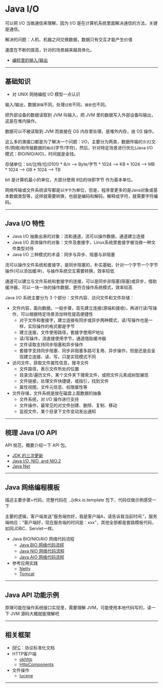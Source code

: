 #   Java I/O

可以把 I/O 当做通信来理解，因为 I/O 是在计算机系统里面解决通信的方法，关键是通信。

解决的问题：人机、机器之间交换数据，数据只有交互才能产生价值

速度在不断的提高，针对的场景越来越具体化。

-   [编程里的输入/输出](http://assets.processon.com/chart_image/5de475dae4b0d1f8f2c71681.png)

----

##  基础知识

-   对 UNIX 网络编程 I/O 模型一点认识

输入/输出，数据`源端`不同，处理`过程`不同，`接收`也不同。

把外部设备的数据读取到 JVM 叫输入，把 JVM 里的数据写入外部设备叫输出，这是在堆内操作。

数据可以不被读取到 JVM 而直接在 OS 内存里处理，是堆外内存，由 OS 操作。

这么多的类接口都是为了解决一个问题：I/O，主要分为两类，数据传输的`方式`(文件/网络)和传输数据的`格式`(字节/字符)，然后，针对特定场景进行优化(Java I/O 模式：BIO/NIO/AIO)，时间就是金钱。

存储单位：bit/比特/位(0101) * 8/n --> Byte/字节 * 1024 --> KB * 1024 --> MB * 1024 --> GB * 1024 -->  TB

bit 是计算机最小的单位，大部分使用 8位的块即字节 作为基本单位。

网络传输或文件系统读写都是以`字节`为单位，但是，程序里更多的是Java对象或基本数据类型等，这样就需要转换，也就是编码和解码，解释成字符，就需要字符编码。

----

##  Java I/O 特性

-   Java I/O 抽象出来的对象：流和通道，流可以操作数据，通道建立连接
-   Java I/O 具体操作的对象：文件及套接字，Linux系统里套接字被当做一种文件类型对待 
-   Java I/O 三种模式的术语：同步与异步、阻塞与非阻塞

流可以操作文件系统和套接字，是同步阻塞的，朴实基础，针对一个字节一个字节操作(可以添加缓冲)，与操作系统交互需要转换，效率较低

通道可以建立与文件系统和套接字的连接，可以是同步非阻塞(阻塞)或异步，借助缓冲器，可以一块一块的操作数据，更符合操作系统模式，效率较高

Java I/O 系统主要分为 3 个部分：文件内容、访问文件和文件存储：

-   文件内容，面向数据。一般步骤，首先建立连接(源端和接收)，再进行读/写操作，可以根据特定场景添加特性提高便捷性
    -   对于文件和套接字，建立连接有同步或异步两种模式，读/写操作也是一样，实际操作的格式都是字节
    -   建立连接，文件使用路径，套接字使用IP地址
    -   读/写操作，流直接使用字节，通道借助缓冲器
    -   文件读取支持同步阻塞和异步操作
    -   套接字支持同步阻塞、同步非阻塞多路可复用、异步操作，但是还是会呈现建立连接、读、写，只是实现模式不同
-   访问文件，获取文件属性信息，搜寻文件
    -   文件路径，表示文件所处的位置
    -   目录流/遍历文件，某个文件夹下搜索文件，或把文件元素成树型展现
    -   文件链接，处理文件快捷键，或指引，找到文件
    -   属性视图，文件元信息、权限属性等
-   文件存储，文件系统是放在磁盘上面数据的抽象
    -   文件系统，对 I/O 操作进行支持
    -   文件操作，最常见的对文件创建、删除、复制、移动
    -   监视文件，某个目录下文件变动发出通知

----

##  梳理 Java I/O API

API 规范，概要介绍一下 API 包。

-   [JDK 的三次更新](100x.md)
-   [Java I/O, NIO, and NIO.2](101x.md)
-   [Java Net](102x.md)

----

##  Java 网络编程模板

描述主要步骤+代码，完整代码在 ../jdkx.io.template 包下，代码仅做示例感受一下

主要的逻辑，客户端发送"服务端你好，我是客户端A，请告诉我当前时间."，服务端响应："客户端好，现在服务端的时间是：xxx"，其他全部都是套路模板代码，如同JDBC、Servlet一样。

-   Java  BIO/NIO/AIO 网络代码流程
    -   [Java BIO 网络代码流程](210x.md)
    -   [Java NIO 网络代码流程](220x.md)
    -   [Java AIO 网络代码流程](230x.md)
-   参考应用实践
    -   [Netty](https://netty.io/)
    -   [Tomcat](http://tomcat.apache.org/)

----

##  Java API 功能示例

原理可能在操作系统接口实现里，需要理解 JVM，可能使用本地代码写的，读一下 JVM 源码大概就能理解吧

----

##  相关框架
-   [RFC](https://www.ietf.org/)：协议标准化文档
-   HTTP客户端
    -   [okhttp](https://square.github.io/okhttp/)
    -   [HttpComponents](http://hc.apache.org/)
-   文件操作
    -   [lucene](https://lucene.apache.org/)

----